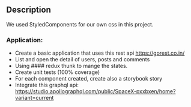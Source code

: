 ## Description
We used StyledComponents for our own css in this project.

### Application: 
- Create a basic application that uses this rest api https://gorest.co.in/
- List and open the detail of users, posts and comments
- Using #### redux thunk to mange the states.
- Create unit tests (100% coverage)
- For each component created, create also a storybook story
- Integrate this graphql api: https://studio.apollographql.com/public/SpaceX-pxxbxen/home?variant=current
